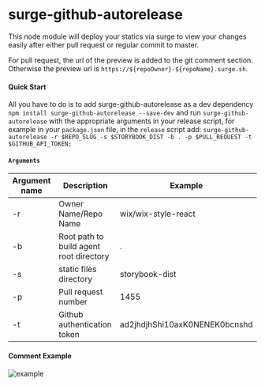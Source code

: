 # surge-github-autorelease

This node module will deploy your statics via surge to view your changes easily after either pull request or regular commit to master.

For pull request, the url of the preview is added to the git comment section. Otherwise the preview url is `https://${repoOwner}-${repoName}.surge.sh`.

#### Quick Start
All you have to do is to add surge-github-autorelease as a dev dependency `npm install surge-github-autorelease --save-dev` and run `surge-github-autorelease` with the appropriate arguments in your release script, for example in your `package.json` file, in the `release` script add: `surge-github-autorelease -r $REPO_SLUG -s $STORYBOOK_DIST -b . -p $PULL_REQUEST -t $GITHUB_API_TOKEN;`

#### `Arguments`

| Argument name            | Description                             | Example            |
| ------------------------ | ---------------------------------------- |------------------ |
| -r                     | Owner Name/Repo Name  |wix/wix-style-react|
| -b                     | Root path to build agent root directory| . |
| -s                     | static files directory                          | storybook-dist|
| -p                     | Pull request number                          |1455|
| -t                     | Github authentication token                          |ad2jhdjhShi10axK0NENEK0bcnshd|

#### Comment Example

![example](https://snag.gy/G5oHd8.jpg)
